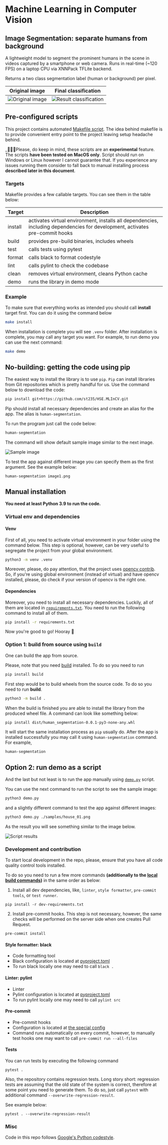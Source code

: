 # Machine Learning in Computer Vision

## Image Segmentation: separate humans from background

A lightweight model to segment the prominent humans in the scene
in videos captured by a smartphone or web camera.
Runs in real-time (~120 FPS) on a laptop CPU via XNNPack TFLite backend.

Returns a two class segmentation label (human or background) per pixel.

| Original image                                            | Final classification                                                    |
|-----------------------------------------------------------|-------------------------------------------------------------------------|
| ![Original image](./resources/example_original_image.png) | ![Result classification](./resources/example_result_classification.png) |

## Pre-configured scripts

This project contains automated [Makefile script](./Makefile). The idea behind makefile is to provide
convenient entry point to the project leaving setup headache behind.

_🚨🚨🚨Please, do keep in mind, these scripts are an **experimental** feature.
The scripts **have been tested on MacOS only**. Script should run on Windows or Linux however I cannot guarantee that.
If you experience any issues running them consider to fall back to manual installing process **described later in this document**.

### Targets

Makefile provides a few callable targets. You can see them in the table below:

| Target   | Description                                                                                                                  |
|----------|------------------------------------------------------------------------------------------------------------------------------|
| install  | activates virtual environment, installs all dependencies, including dependencies for development, activates pre-commit hooks |
| build    | provides pre-build binaries, includes wheels                                                                                 |
| test     | calls tests using pytest                                                                                                     |
| format   | calls black to format codestyle                                                                                              |
| lint     | calls pylint to check the codebase                                                                                           |
| clean    | removes virtual environment, cleans Python cache                                                                             |
| demo     | runs the library in demo mode                                                                                                |

### Example

To make sure that everything works as intended you should call **install** target first. You can do it using the command below

```bash
make install
```

When installation is complete you will see `.venv` folder. After installation is complete, you may call any target you want.
For example, to run demo you can use the next command:

```bash
make demo
```

## No-building: getting the code using pip

The easiest way to install the library is to use `pip`. `Pip` can install libraries from Git repositories which
is pretty handful for us. Use the command below to download the code:

```bash
pip install git+https://github.com/st235/HSE.MLInCV.git
```

Pip should install all necessary dependencies and create an alias for the app.
The alias is `human-segmentation`.

To run the program just call the code below:

```bash
human-segmentation
```

The command will show default sample image similar to the next image.

![Sample image](./resources/sample_default.png)

To test the app against different image you can specify them as
the first argument. See the example below:

```bash
human-segmentation image1.png
```

## Manual installation

__You need at least Python 3.9 to run the code.__

### Virtual env and dependencies

#### Venv

First of all, you need to activate virtual environment
in your folder using the command below. This step is optional,
however, can be very useful to segregate the project from your
global environment.

```bash
python3 -m venv .venv
```

Moreover, please, do pay attention, that the project uses [opencv contrib](https://pypi.org/project/opencv-contrib-python/).
So, if you're using global environment (instead of virtual) and have
opencv installed, please, do check if your version of opencv is the
right one.

#### Dependencies

Moreover, you need to install all necessary dependencies. Luckily,
all of them are located in [`requirements.txt`](./requirements.txt).
You need to run the following command to install all of them.

```bash
pip install -r requirements.txt
```

Now you're good to go! Hooray 🎉

### Option 1: build from source using `build`

One can build the app from source.

Please, note that you need [build](https://pypi.org/project/build/) installed. To do so you need to run

```bash
pip install build
```

First step would be to build wheels from the source code. To do so you need to run __build__.

```bash
python3 -m build .
```

When the build is finished you are able to install the library from the produced wheel file.
A command can look like something below:

```bash
pip install dist/human_segmentation-0.0.1-py3-none-any.whl
```

It will start the same installation process as `pip` usually do. After the app is installed successfully
you may call it using `human-segmentation` command. For example,

```bash
human-segmentation
```

## Option 2: run demo as a script

And the last but not least is to run the app manually using [`demo.py`](./demo.py) script.

You can use the next command to run the script to see the sample image:

```bash
python3 demo.py
```

and a slightly different command to test the app against different images:

```bash
python3 demo.py ./samples/house_01.png
```

As the result you will see something similar to the image below.

![Script results](./resources/script_output.png)

### Development and contribution

To start local development in the repo, please, ensure that you have all code quality control tools installed.

To do so you need to run a few more commands __(additionally to the [local build commands](#option-2--run-demo-as-a-script))__
in the same order as below:

1. Install all dev dependencies, like, `linter`, `style formatter`, `pre-commit tools`, or `test runner`.

```
pip install -r dev-requirements.txt
```

2. Install pre-commit hooks. This step is not necessary, however, the same checks will be performed on the server side
when one creates Pull Request.

```
pre-commit install
```

#### Style formatter: black

- Code formatting tool
- Black configuration is located at [pyproject.toml](./pyproject.toml)
- To run black locally one may need to call `black .`

#### Linter: pylint

- Linter
- Pylint configuration is located at [pyproject.toml](./pyproject.toml)
- To run pylint locally one may need to call `pylint src`

#### Pre-commit

- Pre-commit hooks
- Configuration is located at [the special config](./.pre-commit-config.yaml)
- Command runs automatically on every commit, however, to manually test hooks one may want to call `pre-commit run --all-files`

#### Tests

You can run tests by executing the following command

```
pytest .
```

Also, the repository contains regression tests. Long story short: regression tests are assuming that the old
state of the system is correct, therefore at some point you need to generate them. To do so, just call `pytest` with
additional command `--overwrite-regression-result`.

See example below:

```
pytest . --overwrite-regression-result
```

### Misc

Code in this repo follows [Google's Python codestyle](https://google.github.io/styleguide/pyguide.html).
